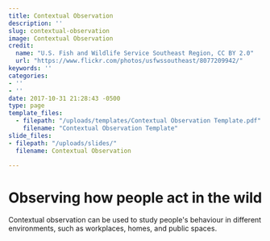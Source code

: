 ```yaml
---
title: Contextual Observation
description: ''
slug: contextual-observation
image: Contextual Observation
credit:
  name: "U.S. Fish and Wildlife Service Southeast Region, CC BY 2.0"
  url: "https://www.flickr.com/photos/usfwssoutheast/8077209942/"
keywords: ''
categories:
- ''
- ''
date: 2017-10-31 21:28:43 -0500
type: page
template_files:
  - filepath: "/uploads/templates/Contextual Observation Template.pdf"
    filename: "Contextual Observation Template"
slide_files:
- filepath: "/uploads/slides/"
  filename: Contextual Observation

---
```

# Observing how people act in the wild

Contextual observation can be used to study people's behaviour in different environments, such as workplaces, homes,  and public spaces.
